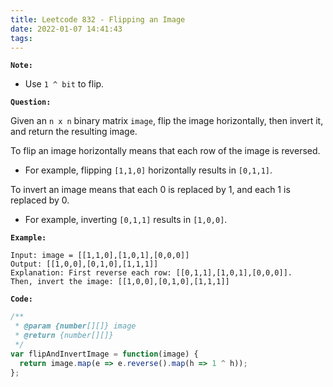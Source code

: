 ```yaml
---
title: Leetcode 832 - Flipping an Image
date: 2022-01-07 14:41:43
tags:
---
```

**`Note:`**
- Use `1 ^ bit` to flip.

**`Question:`**

Given an `n x n` binary matrix `image`, flip the image horizontally, then invert it, and return the resulting image.

To flip an image horizontally means that each row of the image is reversed.

- For example, flipping `[1,1,0]` horizontally results in `[0,1,1]`.

To invert an image means that each 0 is replaced by 1, and each 1 is replaced by 0.

- For example, inverting `[0,1,1]` results in `[1,0,0]`.

**`Example:`**
```
Input: image = [[1,1,0],[1,0,1],[0,0,0]]
Output: [[1,0,0],[0,1,0],[1,1,1]]
Explanation: First reverse each row: [[0,1,1],[1,0,1],[0,0,0]].
Then, invert the image: [[1,0,0],[0,1,0],[1,1,1]]
```

**`Code:`**
```javascript
/**
 * @param {number[][]} image
 * @return {number[][]}
 */
var flipAndInvertImage = function(image) {
  return image.map(e => e.reverse().map(h => 1 ^ h));
};
```